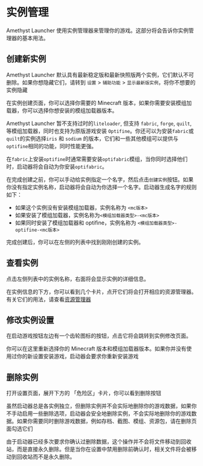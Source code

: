 # 实例管理

Amethyst Launcher 使用实例管理器来管理你的游戏。这部分将会告诉你实例管理器的基本用法。

## 创建新实例

Amethyst Launcher 默认具有最新稳定版和最新快照版两个实例，它们默认不可删除。如果你想隐藏它们，请转到 `设置` > `辅助功能` > `显示最新版实例`，将你不想要的实例隐藏

在实例创建页面，你可以选择你需要的 Minecraft 版本，如果你需要安装模组加载器，你可以选择你想安装的模组加载器版本。

Amethyst Launcher 暂不支持过时的`liteloader`, 但支持 `fabric`, `forge`, `quilt`, 等模组加载器，同时也支持为原版游戏安装 `Optifine`。你还可以为安装`fabric`或`quilt`的实例选择`iris` 和 `sodium` 的版本，它们和一些其他模组可以提供与`optifine`相同的功能，同时性能更强。

在`fabric`上安装`optifine`时通常需要安装`optifabric`模组，当你同时选择他们时，启动器将会自动为你安装`optifabric`。

在完成创建之前，你可以手动给实例指定一个名字，然后点击`创建实例`按钮。如果你没有指定实例名称，启动器将会自动为你选择一个名字。启动器生成名字的规则如下：

- 如果这个实例没有安装模组加载器，实例名称为 `<mc版本>`
- 如果安装了模组加载器，实例名称为`<模组加载器类型>-<mc版本>`
- 如果同时安装了模组加载器和 optifine，实例名称为 `<模组加载器类型>-optifine-<mc版本>`

完成创建后，你可以在左侧的列表中找到刚刚创建的实例。

## 查看实例

点击左侧列表中的实例名称，右面将会显示实例的详细信息。

在实例信息的下方，你可以看到几个卡片，点开它们将会打开相应的资源管理器。有关它们的用法，请查看[资源管理器](/guide/resource-manager)

## 修改实例设置

在启动游戏按钮左边有一个齿轮图标的按钮，点击它将会跳转到实例修改页面。

你可以在这里重新选择你的 Minecraft 版本和模组加载器版本。如果你并没有使用过你的新设置安装游戏，启动器会要求你重新安装游戏

## 删除实例

打开设置页面，展开下方的 「危险区」卡片，你可以看到删除按钮

虽然启动器总是各实例独立，但删除实例并不会实际地删除你的游戏数据，如果你不手动启用一些删除选项，启动器会安全地删除实例，不会实际地删除你的游戏数据。如果你需要同时删除游戏数据，例如存档、截图、模组、资源包，请在删除页面勾选它们

由于启动器已经多次要求你确认过删除数据，这个操作并不会将文件移动到回收站，而是直接永久删除。但是当你在设置中禁用删除前确认时，相关文件将会被移动到回收站而不是永久删除。
